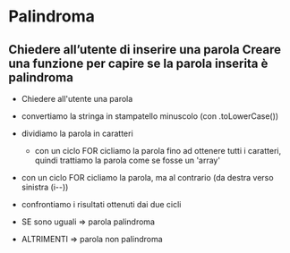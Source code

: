 # Palindroma
## Chiedere all’utente di inserire una parola Creare una funzione per capire se la parola inserita è palindroma

- Chiedere all'utente una parola

- convertiamo la stringa in stampatello minuscolo (con .toLowerCase())

- dividiamo la parola in caratteri
    - con un ciclo FOR cicliamo la parola fino ad ottenere tutti i caratteri, quindi trattiamo la parola come se fosse un 'array'

- con un ciclo FOR cicliamo la parola, ma al contrario (da destra verso sinistra (i--))

- confrontiamo i risultati ottenuti dai due cicli

- SE sono uguali => parola palindroma
- ALTRIMENTI => parola non palindroma